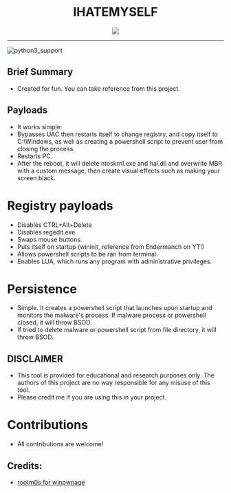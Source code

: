 <div align="center">

# IHATEMYSELF

</div>

<p align="center">
  <img src="https://i.ibb.co/TctMZbX/Screenshot-1.png">
</p>

---
![python3_support](https://img.shields.io/badge/Python-3-blue.svg "Python 3.11")

## Brief Summary
* Created for fun. You can take reference from this project.

## Payloads
- It works simple:
- Bypasses UAC then restarts itself to change registry, and copy itself to C:\Windows, as well as creating a powershell script to prevent user from closing the process.
- Restarts PC.
- After the reboot, it will delete ntoskrnl.exe and hal.dll and overwrite MBR with a custom message, then create visual effects such as making your screen black.

# Registry payloads
- Disables CTRL+Alt+Delete
- Disables regedit.exe
- Swaps mouse buttons.
- Puts itself on startup (wininit, reference from Endermanch on YT!)
- Allows powershell scripts to be ran from terminal.
- Enables LUA, which runs any program with administrative privileges.

# Persistence
- Simple. It creates a powershell script that launches upon startup and monitors the malware's process. If malware process or powershell closed, it will throw BSOD.
- If tried to delete malware or powershell script from file directory, it will throw BSOD.

## DISCLAIMER
- This tool is provided for educational and research purposes only. The authors of this project are no way responsible for any misuse of this tool.
- Please credit me if you are using this in your project.

# Contributions
- All contributions are welcome!

## Credits:
* [rootm0s for winpwnage](https://github.com/rootm0s/WinPwnage)
